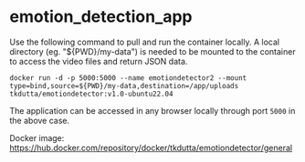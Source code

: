 # emotion_detection_app

Use the following command to pull and run the container locally. A local directory (eg. "${PWD}/my-data") is needed to be mounted to the container to access the video files and return JSON data.

`docker run -d -p 5000:5000 --name emotiondetector2 --mount type=bind,source=${PWD}/my-data,destination=/app/uploads tkdutta/emotiondetector:v1.0-ubuntu22.04`

The application can be accessed in any browser locally through port `5000` in the above case.

Docker image: https://hub.docker.com/repository/docker/tkdutta/emotiondetector/general
